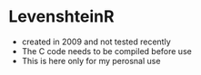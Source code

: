 # LevenshteinR 
- created in 2009 and not tested recently
- The C code needs to be compiled before use
- This is here only for my perosnal use
